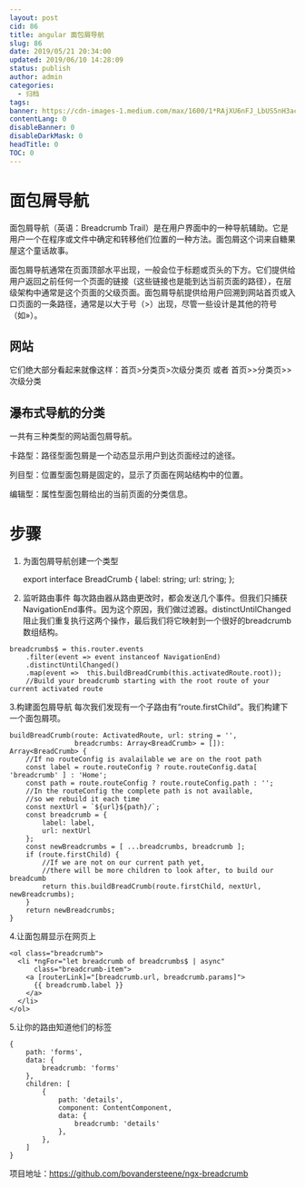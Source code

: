 ```yaml
---
layout: post
cid: 86
title: angular 面包屑导航
slug: 86
date: 2019/05/21 20:34:00
updated: 2019/06/10 14:28:09
status: publish
author: admin
categories: 
  - 归档
tags: 
banner: https://cdn-images-1.medium.com/max/1600/1*RAjXU6nFJ_LbUS5nH3acsQ.jpeg
contentLang: 0
disableBanner: 0
disableDarkMask: 0
headTitle: 0
TOC: 0
---
```



# 面包屑导航
面包屑导航（英语：Breadcrumb Trail）是在用户界面中的一种导航辅助。它是用户一个在程序或文件中确定和转移他们位置的一种方法。面包屑这个词来自糖果屋这个童话故事。

面包屑导航通常在页面顶部水平出现，一般会位于标题或页头的下方。它们提供给用户返回之前任何一个页面的链接（这些链接也是能到达当前页面的路径），在层级架构中通常是这个页面的父级页面。面包屑导航提供给用户回溯到网站首页或入口页面的一条路径，通常是以大于号（>）出现，尽管一些设计是其他的符号（如»）。

## 网站
它们绝大部分看起来就像这样：首页>分类页>次级分类页 或者 首页>>分类页>>次级分类

## 瀑布式导航的分类
一共有三种类型的网站面包屑导航。

卡路型：路径型面包屑是一个动态显示用户到达页面经过的途径。

列目型：位置型面包屑是固定的，显示了页面在网站结构中的位置。

编辑型：属性型面包屑给出的当前页面的分类信息。

# 步骤
1. 为面包屑导航创建一个类型


    export interface BreadCrumb {
        label: string;
        url: string;
    };
	


2. 监听路由事件
每次路由器从路由更改时，都会发送几个事件。但我们只捕获NavigationEnd事件。因为这个原因，我们做过滤器。distinctUntilChanged阻止我们重复执行这两个操作，最后我们将它映射到一个很好的breadcrumb数组结构。

```
breadcrumbs$ = this.router.events
    .filter(event => event instanceof NavigationEnd)
    .distinctUntilChanged()
    .map(event =>  this.buildBreadCrumb(this.activatedRoute.root));
    //Build your breadcrumb starting with the root route of your current activated route
```

3.构建面包屑导航
每次我们发现有一个子路由有“route.firstChild”。我们构建下一个面包屑项。

    buildBreadCrumb(route: ActivatedRoute, url: string = '', 
                    breadcrumbs: Array<BreadCrumb> = []): Array<BreadCrumb> {
        //If no routeConfig is avalailable we are on the root path
        const label = route.routeConfig ? route.routeConfig.data[ 'breadcrumb' ] : 'Home';
        const path = route.routeConfig ? route.routeConfig.path : '';
        //In the routeConfig the complete path is not available, 
        //so we rebuild it each time
        const nextUrl = `${url}${path}/`;
        const breadcrumb = {
            label: label,
            url: nextUrl
        };
        const newBreadcrumbs = [ ...breadcrumbs, breadcrumb ];
        if (route.firstChild) {
            //If we are not on our current path yet, 
            //there will be more children to look after, to build our breadcumb
            return this.buildBreadCrumb(route.firstChild, nextUrl, newBreadcrumbs);
        }
        return newBreadcrumbs;
    }

4.让面包屑显示在网页上

    <ol class="breadcrumb">
      <li *ngFor="let breadcrumb of breadcrumbs$ | async"
          class="breadcrumb-item">
        <a [routerLink]="[breadcrumb.url, breadcrumb.params]">
          {{ breadcrumb.label }}
        </a>
      </li>
    </ol>

5.让你的路由知道他们的标签

    {
        path: 'forms',
        data: {
            breadcrumb: 'forms'
        },
        children: [
            {
                path: 'details',
                component: ContentComponent,
                data: {
                    breadcrumb: 'details'
                },
            },
        ]
    }

项目地址：https://github.com/bovandersteene/ngx-breadcrumb
